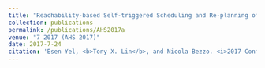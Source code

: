 ```yaml
---
title: "Reachability-based Self-triggered Scheduling and Re-planning of UAV Operations"
collection: publications
permalink: /publications/AHS2017a
venue: "7 2017 (AHS 2017)"
date: 2017-7-24
citation: 'Esen Yel, <b>Tony X. Lin</b>, and Nicola Bezzo. <i>2017 Conference on Adaptive Hardware Systems (AHS).</i>.'
---
```

